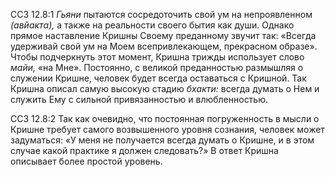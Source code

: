 ССЗ 12.8:1	_Гьяни_ пытаются сосредоточить свой ум на непроявленном _(авйакта),_ а также на реальности своего бытия как души. Однако прямое наставление Кришны Своему преданному звучит так: «Всегда удерживай свой ум на Моем всепривлекающем, прекрасном образе». Чтобы подчеркнуть этот момент, Кришна трижды использует слово _майи,_ «на Мне». Постоянно, с великой преданностью размышляя о служении Кришне, человек будет всегда оставаться с Кришной. Так Кришна описал самую высокую стадию _бхакти:_ всегда думать о Нем и служить Ему с сильной привязанностью и влюбленностью.

ССЗ 12.8:2	Так как очевидно, что постоянная погруженность в мысли о Кришне требует самого возвышенного уровня сознания, человек может задуматься: «У меня не получается всегда думать о Кришне, и в этом случае какой практике я должен следовать?» В ответ Кришна описывает более простой уровень.